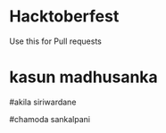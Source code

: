 # Hacktoberfest
Use this for Pull requests

# kasun madhusanka
#akila siriwardane

#chamoda sankalpani
